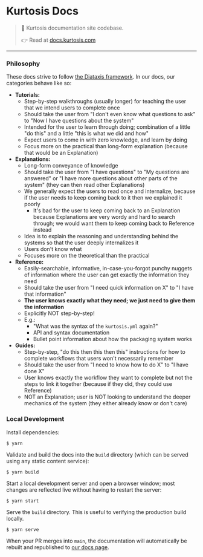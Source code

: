 Kurtosis Docs
=============

>📖 Kurtosis documentation site codebase.
>
>👉 Read at [docs.kurtosis.com][kurtosis-docs]

---

### Philosophy
These docs strive to follow [the Diataxis framework](https://diataxis.fr/). In our docs, our categories behave like so:

- **Tutorials:**
  - Step-by-step walkthroughs (usually longer) for teaching the user that we intend users to complete once
  - Should take the user from "I don't even know what questions to ask" to "Now I have questions about the system"
  - Intended for the user to learn through doing; combination of a little "do this" and a little "this is what we did and how"
  - Expect users to come in with zero knowledge, and learn by doing
  - Focus more on the practical than long-form explanation (because that would be an Explanation)
- **Explanations:**
  - Long-form conveyance of knowledge
  - Should take the user from "I have questions" to "My questions are answered" or "I have more questions about other parts of the system" (they can then read other Explanations)
  - We generally expect the users to read once and internalize, because if the user needs to keep coming back to it then we explained it poorly
    - It's bad for the user to keep coming back to an Explanation because Explanations are very wordy and hard to search through; we would want them to keep coming back to Reference instead
  - Idea is to explain the reasoning and understanding behind the systems so that the user deeply internalizes it
  - Users don't know what 
  - Focuses more on the theoretical than the practical
- **Reference:** 
  - Easily-searchable, informative, in-case-you-forgot punchy nuggets of information where the user can get exactly the information they need
  - Should take the user from "I need quick information on X" to "I have that information"
  - **The user knows exactly what they need; we just need to give them the information**
  - Explicitly NOT step-by-step!
  - E.g.:
    - "What was the syntax of the `kurtosis.yml` again?"
    - API and syntax documentation
    - Bullet point information about how the packaging system works
- **Guides:** 
  - Step-by-step, "do this then this then this" instructions for how to complete workflows that users won't necessarily remember
  - Should take the user from "I need to know how to do X" to "I have done X"
  - User knows exactly the workflow they want to complete but not the steps to link it together (because if they did, they could use Reference)
  - NOT an Explanation; user is NOT looking to understand the deeper mechanics of the system (they either already know or don't care)

### Local Development
Install dependencies:
```shell
$ yarn
```

Validate and build the docs into the `build` directory (which can be served using any static content service):
```shell
$ yarn build
```

Start a local development server and open a browser window; most changes are reflected live without having to restart the server:
```shell
$ yarn start
```

Serve the `build` directory. This is useful to verifying the production build locally.
```shell
$ yarn serve
```

When your PR merges into `main`, the documentation will automatically be rebuilt and republished to [our docs page][kurtosis-docs].

<!------ ONLY LINKS BELOW HERE ------------>
[kurtosis-docs]: https://docs.kurtosis.com

